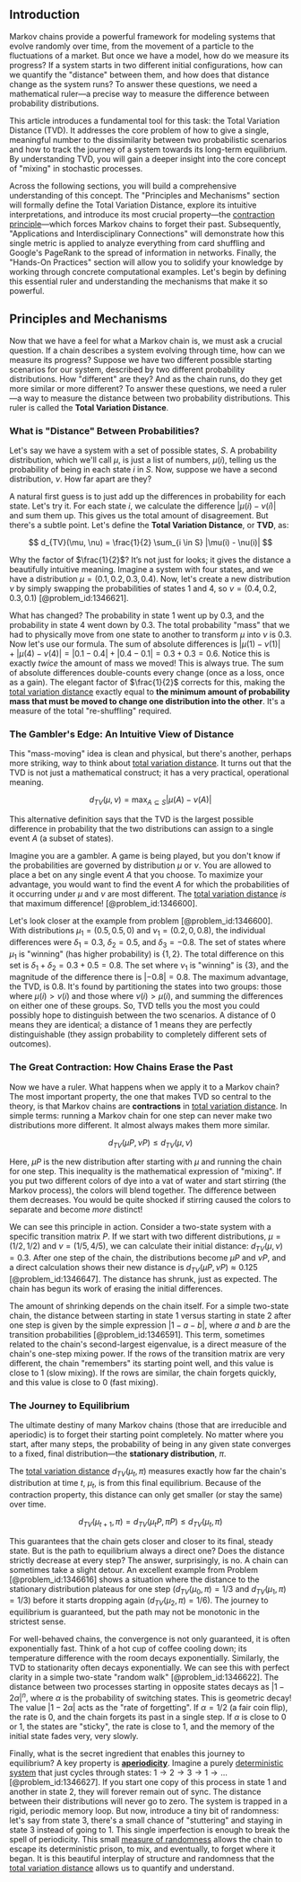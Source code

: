 ## Introduction
Markov chains provide a powerful framework for modeling systems that evolve randomly over time, from the movement of a particle to the fluctuations of a market. But once we have a model, how do we measure its progress? If a system starts in two different initial configurations, how can we quantify the "distance" between them, and how does that distance change as the system runs? To answer these questions, we need a mathematical ruler—a precise way to measure the difference between probability distributions.

This article introduces a fundamental tool for this task: the Total Variation Distance (TVD). It addresses the core problem of how to give a single, meaningful number to the dissimilarity between two probabilistic scenarios and how to track the journey of a system towards its long-term equilibrium. By understanding TVD, you will gain a deeper insight into the core concept of "mixing" in stochastic processes.

Across the following sections, you will build a comprehensive understanding of this concept. The "Principles and Mechanisms" section will formally define the Total Variation Distance, explore its intuitive interpretations, and introduce its most crucial property—the [contraction principle](@article_id:152995)—which forces Markov chains to forget their past. Subsequently, "Applications and Interdisciplinary Connections" will demonstrate how this single metric is applied to analyze everything from card shuffling and Google's PageRank to the spread of information in networks. Finally, the "Hands-On Practices" section will allow you to solidify your knowledge by working through concrete computational examples. Let's begin by defining this essential ruler and understanding the mechanisms that make it so powerful.

## Principles and Mechanisms

Now that we have a feel for what a Markov chain is, we must ask a crucial question. If a chain describes a system evolving through time, how can we measure its progress? Suppose we have two different possible starting scenarios for our system, described by two different probability distributions. How "different" are they? And as the chain runs, do they get more similar or more different? To answer these questions, we need a ruler—a way to measure the distance between two probability distributions. This ruler is called the **Total Variation Distance**.

### What is "Distance" Between Probabilities?

Let's say we have a system with a set of possible states, $S$. A probability distribution, which we'll call $\mu$, is just a list of numbers, $\mu(i)$, telling us the probability of being in each state $i$ in $S$. Now, suppose we have a second distribution, $\nu$. How far apart are they?

A natural first guess is to just add up the differences in probability for each state. Let's try it. For each state $i$, we calculate the difference $|\mu(i) - \nu(i)|$ and sum them up. This gives us the total amount of disagreement. But there's a subtle point. Let's define the **Total Variation Distance**, or **TVD**, as:

$$
d_{TV}(\mu, \nu) = \frac{1}{2} \sum_{i \in S} |\mu(i) - \nu(i)|
$$

Why the factor of $\frac{1}{2}$? It’s not just for looks; it gives the distance a beautifully intuitive meaning. Imagine a system with four states, and we have a distribution $\mu = (0.1, 0.2, 0.3, 0.4)$. Now, let's create a new distribution $\nu$ by simply swapping the probabilities of states 1 and 4, so $\nu = (0.4, 0.2, 0.3, 0.1)$ [@problem_id:1346621].

What has changed? The probability in state 1 went up by $0.3$, and the probability in state 4 went down by $0.3$. The total probability "mass" that we had to physically move from one state to another to transform $\mu$ into $\nu$ is $0.3$. Now let's use our formula. The sum of absolute differences is $|\mu(1)-\nu(1)| + |\mu(4)-\nu(4)| = |0.1-0.4| + |0.4-0.1| = 0.3 + 0.3 = 0.6$. Notice this is exactly *twice* the amount of mass we moved! This is always true. The sum of absolute differences double-counts every change (once as a loss, once as a gain). The elegant factor of $\frac{1}{2}$ corrects for this, making the [total variation distance](@article_id:143503) exactly equal to **the minimum amount of probability mass that must be moved to change one distribution into the other**. It's a measure of the total "re-shuffling" required.

### The Gambler's Edge: An Intuitive View of Distance

This "mass-moving" idea is clean and physical, but there's another, perhaps more striking, way to think about [total variation distance](@article_id:143503). It turns out that the TVD is not just a mathematical construct; it has a very practical, operational meaning.

$$
d_{TV}(\mu, \nu) = \max_{A \subseteq S} |\mu(A) - \nu(A)|
$$

This alternative definition says that the TVD is the largest possible difference in probability that the two distributions can assign to a single event $A$ (a subset of states).

Imagine you are a gambler. A game is being played, but you don't know if the probabilities are governed by distribution $\mu$ or $\nu$. You are allowed to place a bet on any single event $A$ that you choose. To maximize your advantage, you would want to find the event $A$ for which the probabilities of it occurring under $\mu$ and $\nu$ are most different. The [total variation distance](@article_id:143503) *is* that maximum difference! [@problem_id:1346600].

Let's look closer at the example from problem [@problem_id:1346600]. With distributions $\mu_1 = (0.5, 0.5, 0)$ and $\nu_1 = (0.2, 0, 0.8)$, the individual differences were $\delta_1 = 0.3$, $\delta_2 = 0.5$, and $\delta_3 = -0.8$. The set of states where $\mu_1$ is "winning" (has higher probability) is $\{1, 2\}$. The total difference on this set is $\delta_1 + \delta_2 = 0.3 + 0.5 = 0.8$. The set where $\nu_1$ is "winning" is $\{3\}$, and the magnitude of the difference there is $|-0.8|=0.8$. The maximum advantage, the TVD, is $0.8$. It's found by partitioning the states into two groups: those where $\mu(i) \gt \nu(i)$ and those where $\nu(i) \gt \mu(i)$, and summing the differences on either one of these groups. So, TVD tells you the most you could possibly hope to distinguish between the two scenarios. A distance of 0 means they are identical; a distance of 1 means they are perfectly distinguishable (they assign probability to completely different sets of outcomes).

### The Great Contraction: How Chains Erase the Past

Now we have a ruler. What happens when we apply it to a Markov chain? The most important property, the one that makes TVD so central to the theory, is that Markov chains are **contractions** in [total variation distance](@article_id:143503). In simple terms: running a Markov chain for one step can never make two distributions more different. It almost always makes them more similar.

$$
d_{TV}(\mu P, \nu P) \le d_{TV}(\mu, \nu)
$$

Here, $\mu P$ is the new distribution after starting with $\mu$ and running the chain for one step. This inequality is the mathematical expression of "mixing". If you put two different colors of dye into a vat of water and start stirring (the Markov process), the colors will blend together. The difference between them decreases. You would be quite shocked if stirring caused the colors to separate and become *more* distinct!

We can see this principle in action. Consider a two-state system with a specific transition matrix $P$. If we start with two different distributions, $\mu = (1/2, 1/2)$ and $\nu = (1/5, 4/5)$, we can calculate their initial distance: $d_{TV}(\mu, \nu) = 0.3$. After one step of the chain, the distributions become $\mu P$ and $\nu P$, and a direct calculation shows their new distance is $d_{TV}(\mu P, \nu P) \approx 0.125$ [@problem_id:1346647]. The distance has shrunk, just as expected. The chain has begun its work of erasing the initial differences.

The amount of shrinking depends on the chain itself. For a simple two-state chain, the distance between starting in state 1 versus starting in state 2 after one step is given by the simple expression $|1 - a - b|$, where $a$ and $b$ are the transition probabilities [@problem_id:1346591]. This term, sometimes related to the chain's second-largest eigenvalue, is a direct measure of the chain's one-step mixing power. If the rows of the transition matrix are very different, the chain "remembers" its starting point well, and this value is close to 1 (slow mixing). If the rows are similar, the chain forgets quickly, and this value is close to 0 (fast mixing).

### The Journey to Equilibrium

The ultimate destiny of many Markov chains (those that are irreducible and aperiodic) is to forget their starting point completely. No matter where you start, after many steps, the probability of being in any given state converges to a fixed, final distribution—the **stationary distribution**, $\pi$.

The [total variation distance](@article_id:143503) $d_{TV}(\mu_t, \pi)$ measures exactly how far the chain's distribution at time $t$, $\mu_t$, is from this final equilibrium. Because of the contraction property, this distance can only get smaller (or stay the same) over time.

$$
d_{TV}(\mu_{t+1}, \pi) = d_{TV}(\mu_t P, \pi P) \le d_{TV}(\mu_t, \pi)
$$

This guarantees that the chain gets closer and closer to its final, steady state. But is the path to equilibrium always a direct one? Does the distance strictly decrease at every step? The answer, surprisingly, is no. A chain can sometimes take a slight detour. An excellent example from Problem [@problem_id:1346616] shows a situation where the distance to the stationary distribution plateaus for one step ($d_{TV}(\mu_0, \pi) = 1/3$ and $d_{TV}(\mu_1, \pi) = 1/3$) before it starts dropping again ($d_{TV}(\mu_2, \pi) = 1/6$). The journey to equilibrium is guaranteed, but the path may not be monotonic in the strictest sense.

For well-behaved chains, the convergence is not only guaranteed, it is often exponentially fast. Think of a hot cup of coffee cooling down; its temperature difference with the room decays exponentially. Similarly, the TVD to stationarity often decays exponentially. We can see this with perfect clarity in a simple two-state "random walk" [@problem_id:1346622]. The distance between two processes starting in opposite states decays as $|1-2\alpha|^n$, where $\alpha$ is the probability of switching states. This is geometric decay! The value $|1-2\alpha|$ acts as the "rate of forgetting". If $\alpha=1/2$ (a fair coin flip), the rate is 0, and the chain forgets its past in a single step. If $\alpha$ is close to 0 or 1, the states are "sticky", the rate is close to 1, and the memory of the initial state fades very, very slowly.

Finally, what is the secret ingredient that enables this journey to equilibrium? A key property is **[aperiodicity](@article_id:275379)**. Imagine a purely [deterministic system](@article_id:174064) that just cycles through states: $1 \to 2 \to 3 \to 1 \to \dots$ [@problem_id:1346627]. If you start one copy of this process in state 1 and another in state 2, they will forever remain out of sync. The distance between their distributions will never go to zero. The system is trapped in a rigid, periodic memory loop. But now, introduce a tiny bit of randomness: let's say from state 3, there's a small chance of "stuttering" and staying in state 3 instead of going to 1. This single imperfection is enough to break the spell of periodicity. This small [measure of randomness](@article_id:272859) allows the chain to escape its deterministic prison, to mix, and eventually, to forget where it began. It is this beautiful interplay of structure and randomness that the [total variation distance](@article_id:143503) allows us to quantify and understand.